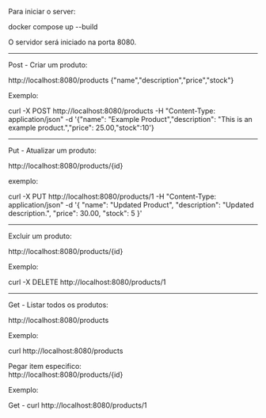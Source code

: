 Para iniciar o server: 


docker compose up --build


O servidor será iniciado na porta 8080.

---------------------------------------------------------------------


Post - Criar um produto:

http://localhost:8080/products {"name","description","price","stock"}


Exemplo:


curl -X POST http://localhost:8080/products -H "Content-Type: application/json" -d '{"name": "Example Product","description": "This is an example product.","price": 25.00,"stock":10'}


---------------------------------------------------------------------


Put - Atualizar um produto:


http://localhost:8080/products/{id}

exemplo:

curl -X PUT http://localhost:8080/products/1 -H "Content-Type: application/json" -d '{
  "name": "Updated Product",
  "description": "Updated description.",
  "price": 30.00,
  "stock": 5
}'

------------------------------------------------------
Excluir um produto:

http://localhost:8080/products/{id}


Exemplo:


curl -X DELETE http://localhost:8080/products/1


------------------------------------------------------
Get - Listar todos os produtos:
 

http://localhost:8080/products


Exemplo:


curl http://localhost:8080/products  


Pegar item especifico:  
http://localhost:8080/products/{id}

Exemplo:

Get - curl http://localhost:8080/products/1  

